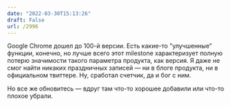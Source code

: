 ```yaml
---
date: "2022-03-30T15:13:26"
draft: False
url: /2996
---
```


Google Chrome дошел до 100-й версии. Есть какие-то "улучшенные" функции, конечно, но лучше всего этот milestone характеризует полную потерю значимости такого параметра продукта, как версия. Я даже не смог найти никаких праздничных записей — ни в блоге продукта, ни в официальном твиттере. Ну, сработал счетчик, да и бог с ним.

Но все же обновитесь — вдруг там что-то хорошее добавили или что-то плохое убрали.
